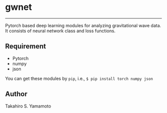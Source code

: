 # gwnet
---
Pytorch based deep learning modules for analyzing gravitational wave data.
It consists of neural network class and loss functions.


## Requirement
- Pytorch
- numpy
- json

You can get these modules by ```pip```, i.e.,
```$ pip install torch numpy json```



## Author
Takahiro S. Yamamoto
